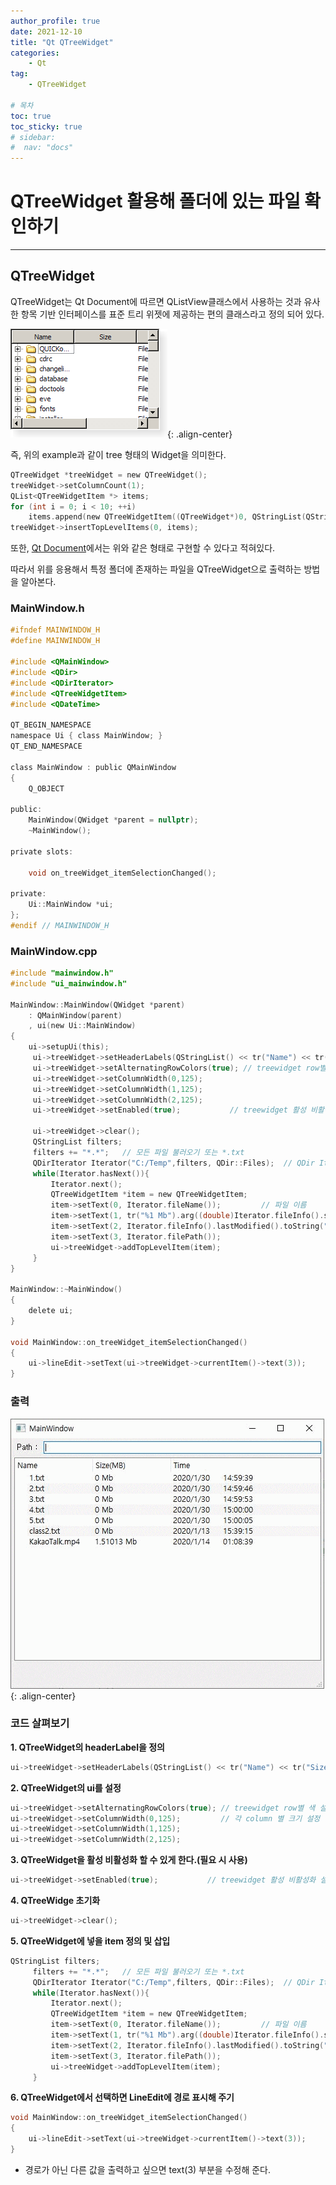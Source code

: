 ```yaml
---
author_profile: true
date: 2021-12-10
title: "Qt QTreeWidget"
categories: 
    - Qt
tag: 
    - QTreeWidget

# 목차
toc: true  
toc_sticky: true 
# sidebar:
#  nav: "docs"
---
```


# QTreeWidget 활용해 폴더에 있는 파일 확인하기

---

## QTreeWidget

QTreeWidget는 Qt Document에 따르면 QListView클래스에서 사용하는 것과 유사한 항목 기반 인터페이스를 표준 트리 위젯에 제공하는 편의 클래스라고 정의 되어 있다.

![QTreeWidget Example(Qt Document)](/assets/images/Qt26.png){: .align-center}

즉, 위의 example과 같이 tree 형태의 Widget을 의미한다.

```c
QTreeWidget *treeWidget = new QTreeWidget();
treeWidget->setColumnCount(1);
QList<QTreeWidgetItem *> items;
for (int i = 0; i < 10; ++i)
    items.append(new QTreeWidgetItem((QTreeWidget*)0, QStringList(QString("item: %1").arg(i))));
treeWidget->insertTopLevelItems(0, items);
```
또한, [Qt Document](doc.qt.io)에서는 위와 같은 형태로 구현할 수 있다고 적혀있다.

따라서 위를 응용해서 특정 폴더에 존재하는 파일을 QTreeWidget으로 출력하는 방법을 알아본다.


### MainWindow.h

```c
#ifndef MAINWINDOW_H
#define MAINWINDOW_H

#include <QMainWindow>
#include <QDir>
#include <QDirIterator>
#include <QTreeWidgetItem>
#include <QDateTime>

QT_BEGIN_NAMESPACE
namespace Ui { class MainWindow; }
QT_END_NAMESPACE

class MainWindow : public QMainWindow
{
    Q_OBJECT

public:
    MainWindow(QWidget *parent = nullptr);
    ~MainWindow();

private slots:

    void on_treeWidget_itemSelectionChanged();

private:
    Ui::MainWindow *ui;
};
#endif // MAINWINDOW_H

```

### MainWindow.cpp

```c
#include "mainwindow.h"
#include "ui_mainwindow.h"

MainWindow::MainWindow(QWidget *parent)
    : QMainWindow(parent)
    , ui(new Ui::MainWindow)
{
    ui->setupUi(this);
     ui->treeWidget->setHeaderLabels(QStringList() << tr("Name") << tr("Size(MB)") << tr("Time"));
     ui->treeWidget->setAlternatingRowColors(true); // treewidget row별 색 설정
     ui->treeWidget->setColumnWidth(0,125);
     ui->treeWidget->setColumnWidth(1,125);
     ui->treeWidget->setColumnWidth(2,125);
     ui->treeWidget->setEnabled(true);           // treewidget 활성 비활성화 설정.

     ui->treeWidget->clear();
     QStringList filters;
     filters += "*.*";   // 모든 파일 불러오기 또는 *.txt
     QDirIterator Iterator("C:/Temp",filters, QDir::Files);  // QDir Iterator를 통해 C:/Temp 폴더에있는 파일들을 읽음
     while(Iterator.hasNext()){
         Iterator.next();
         QTreeWidgetItem *item = new QTreeWidgetItem;
         item->setText(0, Iterator.fileName());         // 파일 이름
         item->setText(1, tr("%1 Mb").arg((double)Iterator.fileInfo().size()/1048576));     // 파일 사이즈 (Mb단위 출력)
         item->setText(2, Iterator.fileInfo().lastModified().toString("yyyy/MMM/dd\thh:mm:ss"));   // 저장한 시간
         item->setText(3, Iterator.filePath());
         ui->treeWidget->addTopLevelItem(item);
     }
}

MainWindow::~MainWindow()
{
    delete ui;
}

void MainWindow::on_treeWidget_itemSelectionChanged()
{
    ui->lineEdit->setText(ui->treeWidget->currentItem()->text(3));
}
```

### 출력

![실행결과](/assets/images/Qt2.gif){: .align-center}

### 코드 살펴보기

**1. QTreeWidget의 headerLabel을 정의**

```c
ui->treeWidget->setHeaderLabels(QStringList() << tr("Name") << tr("Size(MB)") << tr("Time"));
```

**2. QTreeWidget의 ui를 설정**

```c
ui->treeWidget->setAlternatingRowColors(true); // treewidget row별 색 설정
ui->treeWidget->setColumnWidth(0,125);         // 각 column 별 크기 설정
ui->treeWidget->setColumnWidth(1,125);
ui->treeWidget->setColumnWidth(2,125);
```

**3. QTreeWidget을 활성 비활성화 할 수 있게 한다.(필요 시 사용)**

```c
ui->treeWidget->setEnabled(true);           // treewidget 활성 비활성화 설정.
```

**4. QTreeWidge 초기화**

```c
ui->treeWidget->clear();
```

**5. QTreeWidget에 넣을 item 정의 및 삽입**

```c
QStringList filters;
     filters += "*.*";   // 모든 파일 불러오기 또는 *.txt
     QDirIterator Iterator("C:/Temp",filters, QDir::Files);  // QDir Iterator를 통해 C:/Temp 폴더에있는 파일들을 읽음
     while(Iterator.hasNext()){
         Iterator.next();
         QTreeWidgetItem *item = new QTreeWidgetItem;
         item->setText(0, Iterator.fileName());         // 파일 이름
         item->setText(1, tr("%1 Mb").arg((double)Iterator.fileInfo().size()/1048576));     // 파일 사이즈 (Mb단위 출력)
         item->setText(2, Iterator.fileInfo().lastModified().toString("yyyy/MMM/dd\thh:mm:ss"));   // 저장한 시간
         item->setText(3, Iterator.filePath());
         ui->treeWidget->addTopLevelItem(item);
     }
```

**6. QTreeWidget에서 선택하면 LineEdit에 경로 표시해 주기**

```c
void MainWindow::on_treeWidget_itemSelectionChanged()
{
    ui->lineEdit->setText(ui->treeWidget->currentItem()->text(3));
}
```
- 경로가 아닌 다른 값을 출력하고 싶으면 text(3) 부분을 수정해 준다.
